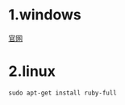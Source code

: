 

###  ###

# 1.windows #

[官网](https://www.ruby-lang.org/en/downloads/)

# 2.linux #

```linux
sudo apt-get install ruby-full
```